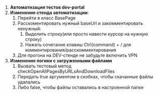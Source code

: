 1. **Автоматизация тестов dev-portal**
2. **Изменение стенда автоматизации**:
   1. Перейти в класс BasePage
   2. Расскоментировать нужный baseUrl и закомментировать ненужный:
      1. Выделить строку(или просто навести курсор на нужную строку)
      2. Нажать сочетание клавиш Ctrl(command) + / для комментирования/расскомментирования
   3. Для прогона на DEV-стенде не забудьте включить VPN
3. **Изменение логики с загруженными файлами**
   1. Вызвать тестовый метод checkOpenAllPagesByURLsAndDownloadFiles
   2. Передать true аргументом в скобках, чтобы скачанные файлы удалались
   3. Либо false, чтобы файлы оставались в настроенной папке